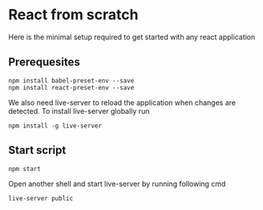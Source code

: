 # React from scratch

Here is the minimal setup required to get started with any react application

## Prerequesites

```shell
npm install babel-preset-env --save
npm install react-preset-env --save
```

We also need live-server to reload the application when changes are detected.
To install live-server globally run

```shell
npm install -g live-server
```

## Start script

`npm start`

Open another shell and start live-server by running following cmd

`live-server public`
